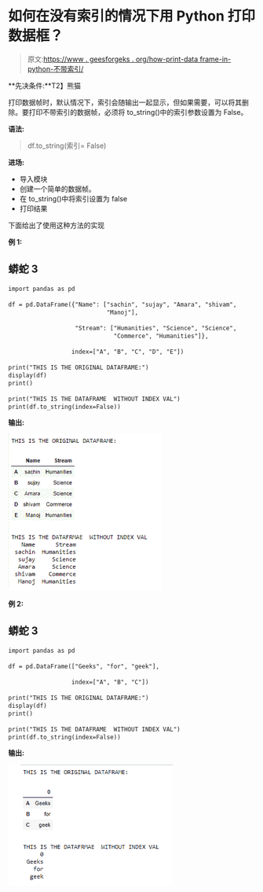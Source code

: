 # 如何在没有索引的情况下用 Python 打印数据框？

> 原文:[https://www . geesforgeks . org/how-print-data frame-in-python-不带索引/](https://www.geeksforgeeks.org/how-to-print-dataframe-in-python-without-index/)

**先决条件:**T2】熊猫

打印数据帧时，默认情况下，索引会随输出一起显示，但如果需要，可以将其删除。要打印不带索引的数据帧，必须将 to_string()中的索引参数设置为 False。

**语法:**

> df.to_string(索引= False)

**进场:**

*   导入模块
*   创建一个简单的数据帧。
*   在 to_string()中将索引设置为 false
*   打印结果

下面给出了使用这种方法的实现

**例 1:**

## 蟒蛇 3

```
import pandas as pd

df = pd.DataFrame({"Name": ["sachin", "sujay", "Amara", "shivam",
                            "Manoj"],

                   "Stream": ["Humanities", "Science", "Science",
                              "Commerce", "Humanities"]},

                  index=["A", "B", "C", "D", "E"])

print("THIS IS THE ORIGINAL DATAFRAME:")
display(df)
print()

print("THIS IS THE DATAFRAME  WITHOUT INDEX VAL")
print(df.to_string(index=False))
```

**输出:**

![](img/c3989bebd7f71eab191c6adb5cb0208b.png)

**例 2:**

## 蟒蛇 3

```
import pandas as pd

df = pd.DataFrame(["Geeks", "for", "geek"],

                  index=["A", "B", "C"])

print("THIS IS THE ORIGINAL DATAFRAME:")
display(df)
print()

print("THIS IS THE DATAFRAME  WITHOUT INDEX VAL")
print(df.to_string(index=False))
```

**输出:**

![](img/594f70c8936647cd5fb2715b4658803c.png)